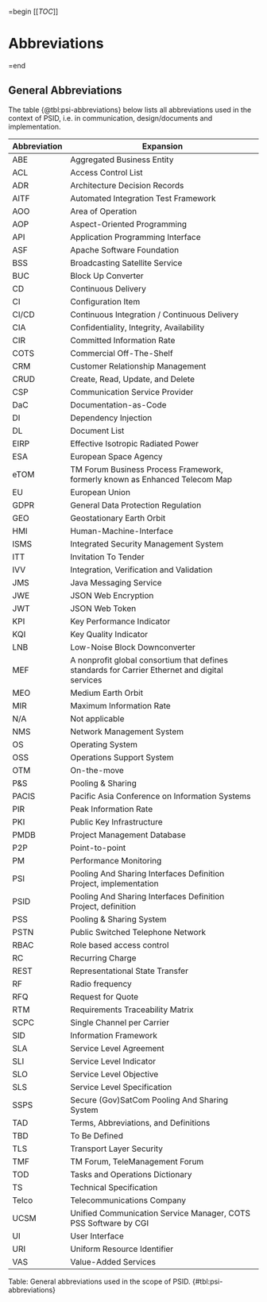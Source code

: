 =begin
[[_TOC_]]

# Abbreviations

=end

## General Abbreviations

The table {@tbl:psi-abbreviations} below lists all abbreviations used in the context of PSID, i.e. in communication, design/documents and implementation.

| Abbreviation | Expansion                                              |
| ------------ | ------------------------------------------------------ |
| ABE          | Aggregated Business Entity                             |
| ACL          | Access Control List                                    |
| ADR          | Architecture Decision Records                          |
| AITF         | Automated Integration Test Framework                   |
| AOO          | Area of Operation                                      |
| AOP          | Aspect-Oriented Programming                            |
| API          | Application Programming Interface                      |
| ASF          | Apache Software Foundation                             |
| BSS          | Broadcasting Satellite Service                         |
| BUC          | Block Up Converter                                     |
| CD           | Continuous Delivery                                    |
| CI           | Configuration Item                                     |
| CI/CD        | Continuous Integration / Continuous Delivery             |
| CIA          | Confidentiality, Integrity, Availability               |
| CIR          | Committed Information Rate                             |
| COTS         | Commercial Off-The-Shelf                               |
| CRM          | Customer Relationship Management                       |
| CRUD         | Create, Read, Update, and Delete                              |
| CSP          | Communication Service Provider                         |
| DaC          | Documentation-as-Code                                  |
| DI           | Dependency Injection                                   |
| DL           | Document List                                          |
| EIRP         | Effective Isotropic Radiated Power                     |
| ESA          | European Space Agency                                  |
| eTOM         | TM Forum Business Process Framework, formerly known as Enhanced Telecom Map                                   |
| EU           | European Union                                         |
| GDPR         | General Data Protection Regulation                     |
| GEO          | Geostationary Earth Orbit                              |
| HMI          | Human-Machine-Interface                                |
| ISMS         | Integrated Security Management System                  |
| ITT          | Invitation To Tender                                   |
| IVV          | Integration, Verification and Validation                |
| JMS          | Java Messaging Service                                 |
| JWE          | JSON Web Encryption                                    |
| JWT          | JSON Web Token                                         |
| KPI          | Key Performance Indicator                              |
| KQI          | Key Quality Indicator                              |
| LNB          | Low-Noise Block Downconverter                          |
| MEF          | A nonprofit global consortium that defines standards for Carrier Ethernet and digital services |
| MEO          | Medium Earth Orbit                                     |
| MIR          | Maximum Information Rate                               |
| N/A          | Not applicable                                         |
| NMS          | Network Management System                              |
| OS           | Operating System                                       |
| OSS          | Operations Support System                              |
| OTM          | On-the-move                                            |
| P&S          | Pooling & Sharing                                      |
| PACIS        | Pacific Asia Conference on Information Systems         |
| PIR          | Peak Information Rate                                  |
| PKI          | Public Key Infrastructure                              |
| PMDB         | Project Management Database                            |
| P2P          | Point-to-point                                         |
| PM           | Performance Monitoring                                 |
| PSI          | Pooling And Sharing Interfaces Definition Project, implementation      |
| PSID         | Pooling And Sharing Interfaces Definition Project, definition      |
| PSS          | Pooling & Sharing System                               |
| PSTN         | Public Switched Telephone Network                      |
| RBAC         | Role based access control                              |
| RC           | Recurring Charge                                       |
| REST         | Representational State Transfer                        |
| RF           | Radio frequency                                        |
| RFQ          | Request for Quote                                      |
| RTM          | Requirements Traceability Matrix                       |
| SCPC         | Single Channel per Carrier                             |
| SID          | Information Framework                                  |
| SLA          | Service Level Agreement                                |
| SLI          | Service Level Indicator                            |
| SLO          | Service Level Objective                            |
| SLS          | Service Level Specification                            |
| SSPS         | Secure (Gov)SatCom Pooling And Sharing System               |
| TAD          | Terms, Abbreviations, and Definitions                  |
| TBD          | To Be Defined                                          |
| TLS          | Transport Layer Security                               |
| TMF          | TM Forum, TeleManagement Forum                        |
| TOD          | Tasks and Operations Dictionary                        |
| TS           | Technical Specification                                |
| Telco        | Telecommunications Company                             |
| UCSM         | Unified Communication Service Manager, COTS PSS Software by CGI     |
| UI           | User Interface                                         |
| URI          | Uniform Resource Identifier                            |
| VAS          | Value-Added Services                                   |

Table: General abbreviations used in the scope of PSID. {#tbl:psi-abbreviations}
